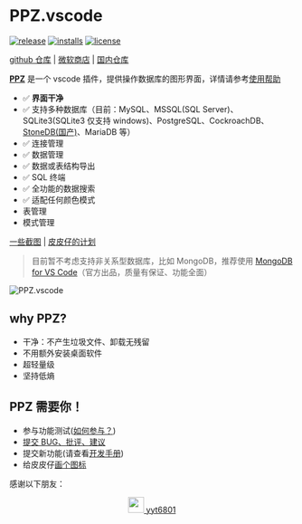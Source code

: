 # PPZ.vscode
[![release](https://img.shields.io/github/release/ppz-pro/ppz.vscode)](https://github.com/ppz-pro/ppz.vscode/releases)
[![installs](https://img.shields.io/visual-studio-marketplace/i/ppz.ppz)](https://marketplace.visualstudio.com/items?itemName=ppz.ppz)
[![license](https://img.shields.io/github/license/ppz-pro/ppz.vscode)](https://github.com/ppz-pro/ppz.vscode/blob/main/LICENSE)

[github 仓库](https://github.com/ppz-pro/ppz.vscode) | [微软商店](https://marketplace.visualstudio.com/items?itemName=ppz.ppz) | [国内仓库](https://gitee.com/ppz-pro/ppz.vscode)

[**PPZ**](https://marketplace.visualstudio.com/items?itemName=ppz.ppz) 是一个 vscode 插件，提供操作数据库的图形界面，详情请参考[使用帮助](https://gitee.com/ppz-pro/ppz.vscode/wikis/%E4%BD%BF%E7%94%A8%E5%B8%AE%E5%8A%A9)  

+ ✅ **界面干净**
+ ✅ 支持多种数据库（目前：MySQL、MSSQL(SQL Server)、SQLite3(SQLite3 仅支持 windows)、PostgreSQL、CockroachDB、[StoneDB(国产)](https://www.stoneatom.com/StoneDB)、MariaDB 等）
+ ✅ 连接管理
+ ✅ 数据管理
+ ✅ 数据或表结构导出
+ ✅ SQL 终端
+ ✅ 全功能的数据搜索
+ ✅ 适配任何颜色模式
+ 表管理
+ 模式管理

[一些截图](https://gitee.com/ppz-pro/ppz.vscode/wikis/Features) | [皮皮仔的计划](https://github.com/ppz-pro/ppz.vscode/wiki/todo)

> 目前暂不考虑支持非关系型数据库，比如 MongoDB，推荐使用 [MongoDB for VS Code](https://github.com/mongodb-js/vscode)（官方出品，质量有保证、功能全面）

![PPZ.vscode](https://files20220620.oss-cn-shanghai.aliyuncs.com/ppz/ppz.vscode/usage/ppz.vscode.gif?20220704)

## why PPZ?
+ 干净：不产生垃圾文件、卸载无残留
+ 不用额外安装桌面软件
+ 超轻量级
+ 坚持低熵

## PPZ 需要你！
+ 参与功能测试([如何参与？](./FCT.md))
+ [提交 BUG、批评、建议](https://github.com/ppz-pro/ppz.vscode/issues)
+ 提交新功能(请查看[开发手册](./CONTRIBUTION.md))
+ 给皮皮仔[画个图标](./assets/icon.png)

感谢以下朋友：
<div align="center">
  <a href="https://github.com/yyt6801">
    <img src="https://avatars.githubusercontent.com/u/18433720?v=4" width=28 style="width: 2em">
    yyt6801
  </a>
</div>
